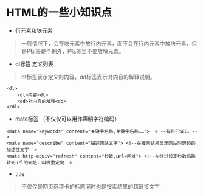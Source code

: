 # HTML的一些小知识点

- 行元素和块元素
> 一般情况下，会在块元素中放行内元素，而不会在行内元素中放块元素，但是P标签是个例外，P标签里不要放块元素。

- dl标签 定义列表
> dt标签表示定义的内容，dd标签表示对内容的解释说明。
```
<dl>
	<dt>内容<dt>
	<dd>对内容的解释<dd>
</dl>
```

- mate标签 （不仅仅可以用作声明字符编码）
```
<mata name="keywords" content="关键字名称,关键字名称……">  <!--有利于SEO。-->
<mate name="describe" content="描述网站文字"> <!--在搜索结果显示网站时旁边的描述性文字-->
<mate http-equiv="refresh" content="秒数,url=网址"> <!--在经过设定秒数后跳转到url的网址，叫做重定向-->
```

- title 
> 不仅仅是网页选项卡的标题同时也是搜索结果的超链接文字
